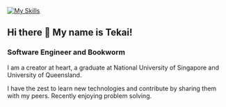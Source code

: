 [![My Skills](https://skillicons.dev/icons?i=anaconda,aws,django,react,docker,git,go,mongodb,postgres,py&perline=5)](https://skillicons.dev)


## Hi there 👋 My name is Tekai!

### Software Engineer and Bookworm 
I am a creator at heart, a graduate at National University of Singapore and University of Queensland.

I have the zest to learn new technologies and contribute by sharing them with my peers. Recently enjoying problem solving.

<!--
**ltekai/ltekai** is a ✨ _special_ ✨ repository because its `README.md` (this file) appears on your GitHub profile.

Here are some ideas to get you started:

- 🔭 I’m currently working on ...
- 🌱 I’m currently learning ...
- 👯 I’m looking to collaborate on ...
- 🤔 I’m looking for help with ...
- 💬 Ask me about ...
- 📫 How to reach me: ...
- 😄 Pronouns: ...
- ⚡ Fun fact: ...

Some icons to use:
https://github.com/tandpfun/skill-icons
-->
